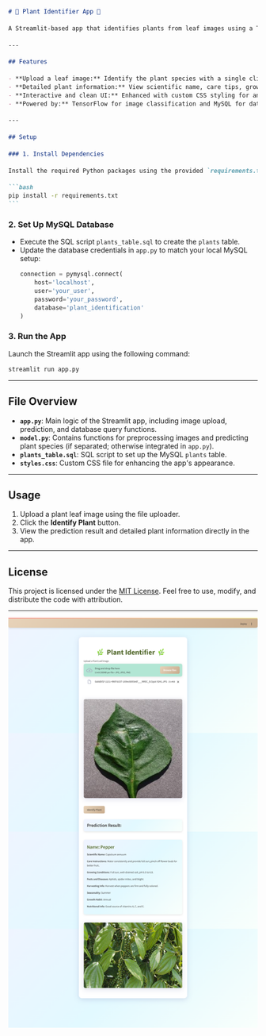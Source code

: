 ````markdown
# 🌿 Plant Identifier App 🌿

A Streamlit-based app that identifies plants from leaf images using a TensorFlow model and fetches details from a MySQL database.

---

## Features

- **Upload a leaf image:** Identify the plant species with a single click.
- **Detailed plant information:** View scientific name, care tips, growing conditions, and more.
- **Interactive and clean UI:** Enhanced with custom CSS styling for an improved user experience.
- **Powered by:** TensorFlow for image classification and MySQL for data storage.

---

## Setup

### 1. Install Dependencies

Install the required Python packages using the provided `requirements.txt` file:

```bash
pip install -r requirements.txt
```
````

### 2. Set Up MySQL Database

- Execute the SQL script `plants_table.sql` to create the `plants` table.
- Update the database credentials in `app.py` to match your local MySQL setup:
  ```python
  connection = pymysql.connect(
      host='localhost',
      user='your_user',
      password='your_password',
      database='plant_identification'
  )
  ```

### 3. Run the App

Launch the Streamlit app using the following command:

```bash
streamlit run app.py
```

---

## File Overview

- **`app.py`**: Main logic of the Streamlit app, including image upload, prediction, and database query functions.
- **`model.py`**: Contains functions for preprocessing images and predicting plant species (if separated; otherwise integrated in `app.py`).
- **`plants_table.sql`**: SQL script to set up the MySQL `plants` table.
- **`styles.css`**: Custom CSS file for enhancing the app's appearance.

---

## Usage

1. Upload a plant leaf image using the file uploader.
2. Click the **Identify Plant** button.
3. View the prediction result and detailed plant information directly in the app.

---

## License

This project is licensed under the [MIT License](LICENSE). Feel free to use, modify, and distribute the code with attribution.

---

![App Screenshot](images/webapp.png)
